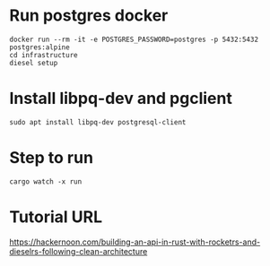 # Run postgres docker 

```shell
docker run --rm -it -e POSTGRES_PASSWORD=postgres -p 5432:5432 postgres:alpine
cd infrastructure
diesel setup
```

# Install libpq-dev and pgclient
```shell
sudo apt install libpq-dev postgresql-client
```

# Step to run

```shell
cargo watch -x run
```

# Tutorial URL 
https://hackernoon.com/building-an-api-in-rust-with-rocketrs-and-dieselrs-following-clean-architecture